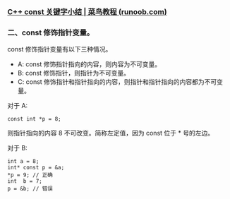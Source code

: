 ### [C++ const 关键字小结 | 菜鸟教程 (runoob.com)](https://www.runoob.com/w3cnote/cpp-const-keyword.html#:~:text=const%20%E6%98%AF%20constant%20%E7%9A%84%E7%BC%A9%E5%86%99%EF%BC%8C%E6%9C%AC%E6%84%8F%E6%98%AF%E4%B8%8D%E5%8F%98%E7%9A%84%EF%BC%8C%E4%B8%8D%E6%98%93%E6%94%B9%E5%8F%98%E7%9A%84%E6%84%8F%E6%80%9D%E3%80%82.%20%E5%9C%A8,C%2B%2B%20%E4%B8%AD%E6%98%AF%E7%94%A8%E6%9D%A5%E4%BF%AE%E9%A5%B0%E5%86%85%E7%BD%AE%E7%B1%BB%E5%9E%8B%E5%8F%98%E9%87%8F%EF%BC%8C%E8%87%AA%E5%AE%9A%E4%B9%89%E5%AF%B9%E8%B1%A1%EF%BC%8C%E6%88%90%E5%91%98%E5%87%BD%E6%95%B0%EF%BC%8C%E8%BF%94%E5%9B%9E%E5%80%BC%EF%BC%8C%E5%87%BD%E6%95%B0%E5%8F%82%E6%95%B0%E3%80%82.%20C%2B%2B%20const%20%E5%85%81%E8%AE%B8%E6%8C%87%E5%AE%9A%E4%B8%80%E4%B8%AA%E8%AF%AD%E4%B9%89%E7%BA%A6%E6%9D%9F%EF%BC%8C%E7%BC%96%E8%AF%91%E5%99%A8%E4%BC%9A%E5%BC%BA%E5%88%B6%E5%AE%9E%E6%96%BD%E8%BF%99%E4%B8%AA%E7%BA%A6%E6%9D%9F%EF%BC%8C%E5%85%81%E8%AE%B8%E7%A8%8B%E5%BA%8F%E5%91%98%E5%91%8A%E8%AF%89%E7%BC%96%E8%AF%91%E5%99%A8%E6%9F%90%E5%80%BC%E6%98%AF%E4%BF%9D%E6%8C%81%E4%B8%8D%E5%8F%98%E7%9A%84%E3%80%82.%20%E5%A6%82%E6%9E%9C%E5%9C%A8%E7%BC%96%E7%A8%8B%E4%B8%AD%E7%A1%AE%E5%AE%9E%E6%9C%89%E6%9F%90%E4%B8%AA%E5%80%BC%E4%BF%9D%E6%8C%81%E4%B8%8D%E5%8F%98%EF%BC%8C%E5%B0%B1%E5%BA%94%E8%AF%A5%E6%98%8E%E7%A1%AE%E4%BD%BF%E7%94%A8const%EF%BC%8C%E8%BF%99%E6%A0%B7%E5%8F%AF%E4%BB%A5%E8%8E%B7%E5%BE%97%E7%BC%96%E8%AF%91%E5%99%A8%E7%9A%84%E5%B8%AE%E5%8A%A9%E3%80%82.)

### 二、const 修饰指针变量。

const 修饰指针变量有以下三种情况。

* A: const 修饰指针指向的内容，则内容为不可变量。
* B: const 修饰指针，则指针为不可变量。
* C: const 修饰指针和指针指向的内容，则指针和指针指向的内容都为不可变量。

对于 A:

```
const int *p = 8;
```

则指针指向的内容 8 不可改变。简称左定值，因为 const 位于 * 号的左边。

对于 B:

```
int a = 8;
int* const p = &a;
*p = 9; // 正确
int  b = 7;
p = &b; // 错误
```
